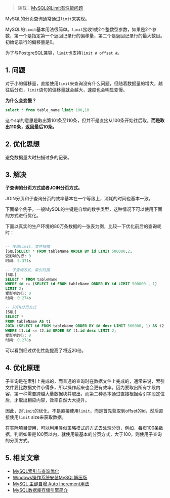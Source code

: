 > 转载：[MySQL的Limit有性能问题](https://juejin.im/post/6844903840332906509)

MySQL的分页查询通常通过`limit`来实现。

MySQL的`limit`基本用法很简单。`limit`接收1或2个整数型参数，如果是2个参数，第一个是指定第一个返回记录行的偏移量，第二个是返回记录行的最大数目。初始记录行的偏移量是0。

为了与PostgreSQL兼容，`limit`也支持`limit # offset #`。

## 1. 问题

对于小的偏移量，直接使用`limit`来查询没有什么问题，但随着数据量的增大，越往后分页，`limit`语句的偏移量就会越大，速度也会明显变慢。

**为什么会变慢？**

```sql
select * from table_name limit 100,10
```

这个sql的意思是取出第101条至110条，但并不是直接从100条开始往后取，**而是取出110条，返回最后10条。**

## 2. 优化思想

避免数据量大时扫描过多的记录。

## 3. 解决

**子查询的分页方式或者JOIN分页方式。**

JOIN分页和子查询分页的效率基本在一个等级上，消耗的时间也基本一致。

下面举个例子。一般MySQL的主键是自增的数字类型，这种情况下可以使用下面的方式进行优化。

下面以真实的生产环境的80万条数据的一张表为例，比较一下优化前后的查询耗时：

```sql

-- 传统limit，文件扫描
[SQL]SELECT * FROM tableName ORDER BY id LIMIT 500000,2;
受影响的行: 0
时间: 5.371s

-- 子查询方式，索引扫描
[SQL]
SELECT * FROM tableName
WHERE id >= (SELECT id FROM tableName ORDER BY id LIMIT 500000 , 1)
LIMIT 2;
受影响的行: 0
时间: 0.274s

-- JOIN分页方式
[SQL]
SELECT *
FROM tableName AS t1
JOIN (SELECT id FROM tableName ORDER BY id desc LIMIT 500000, 1) AS t2
WHERE t1.id <= t2.id ORDER BY t1.id desc LIMIT 2;
受影响的行: 0
时间: 0.278s
```

可以看到经过优化性能提高了将近20倍。

## 4. 优化原理

子查询是在索引上完成的，而普通的查询时在数据文件上完成的，通常来说，索引文件要比数据文件小得多，所以操作起来也会更有效率。因为要取出所有字段内容，第一种需要跨越大量数据块并取出，而第二种基本通过直接根据索引字段定位后，才取出相应内容，效率自然大大提升。

因此，对`limit`的优化，不是直接使用`limit`，而是首先获取到offset的id，然后直接使用`limit` size来获取数据。

在实际项目使用，可以利用类似策略模式的方式去处理分页，例如，每页100条数据，判断如果是100页以内，就使用最基本的分页方式，大于100，则使用子查询的分页方式。

## 5. 相关文章

- [MySQL索引与查询优化](https://juejin.im/post/6844903818056974350)
- [Windows操作系统安装MySQL解压版](https://juejin.im/post/6844903795286081549)
- [MySQL 主键自增 Auto Increment用法](https://juejin.im/post/6844903807512477709)
- [MySQL数据库存储引擎简介](https://juejin.im/post/6844903795281887245)
